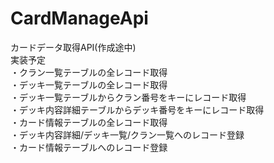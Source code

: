 # CardManageApi  
カードデータ取得API(作成途中)  
実装予定  
・クラン一覧テーブルの全レコード取得  
・デッキ一覧テーブルの全レコード取得  
・デッキ一覧テーブルからクラン番号をキーにレコード取得  
・デッキ内容詳細テーブルからデッキ番号をキーにレコード取得  
・カード情報テーブルの全レコード取得  
・デッキ内容詳細/デッキ一覧/クラン一覧へのレコード登録  
・カード情報テーブルへのレコード登録  
